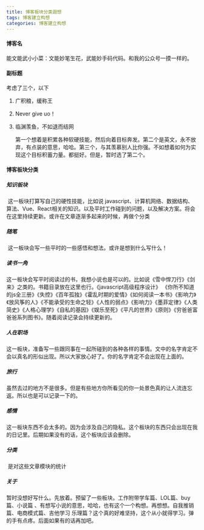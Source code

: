 ```yaml
---
title: 博客板块分类遐想
tags: 博客建立构想
categories: 博客建立构想
---
```


#### 博客名

能文能武小小菜：文能妙笔生花，武能妙手码代码。和我的公众号一摸一样的。

#### 副标题

   考虑了三个，以下

1. 广积粮，缓称王

2. Never give uo！

3. 临渊羡鱼，不如退而结网

   第一个想着是积累各种软硬技能，然后向着目标奔发。第二个是英文，永不放弃，有点装的意思，哈哈。第三个，与其羡慕别人比你强。不如想着如何为实现这个目标积蓄力量。都挺好。但是，暂时选了第二个。

#### 博客板块分类

##### 知识板块 

​	这一板块打算写自己的硬性技能，比如说 javascript、计算机网络、数据结构、算法、Vue、React相关的知识。以及平时工作碰到的问题，以及解决方案。将会在这里持续更新。或许在文章逐渐多起来的时候，再做个分类

##### 随笔

​	这一板块会写一些平时的一些感悟和想法。或许是想到什么写什么！

##### 读书一角

​	这一板块会写平时阅读过的书，我想小说也是可以的。比如说《雪中悍刀行》《剑来》之类的。书籍目录放在这里也行。《javascript高级程序设计》 《你所不知道的js全三册》《失控》《百年孤独》《霍乱时期的爱情》《如何阅读一本书》《影响力》《放风筝的人》《不能承受的生命之轻》《人性的弱点》《影响力》《墨菲定律》《人类简史》《人格心理学》《自私的基因》《娱乐至死》《平凡的世界》《原则》《穷爸爸富爸爸系列图书》。随着阅读记录会持续更新的。

##### 人在职场

​	这一板块，准备写一些跟同事在一起所碰到的各种各样的事情。文中的名字肯定不会以真名的形似出现。所以大家放心好了。你的名字肯定不会出现在上面的。

##### 旅行

​	虽然去过的地方不是很多。但是有些地方你所看见的你一处景色真的让人流连忘返。所以也是可以记录一下的。

##### 感情

​	这一板块东西不会太多的。因为会涉及自己的隐私。这个板块的东西只会出现在我的日记里。后期如果没有的话，这个板块应该会删除。

##### 分类

​	是对这些文章模块的统计

##### 关于

​    暂时没想好写什么。先放着。预留了一些板块。工作附带学车篇、LOL篇、buy篇、小说篇 、有想写小说的意思，哈哈，也有这个一个构想。再想想。自我推销篇、电商模式篇、吉他学习 乐理篇？这个真的好难坚持，这个从小就得学习。弹的手有点疼。后面如果有的话再加吧。



​	

​	

  






